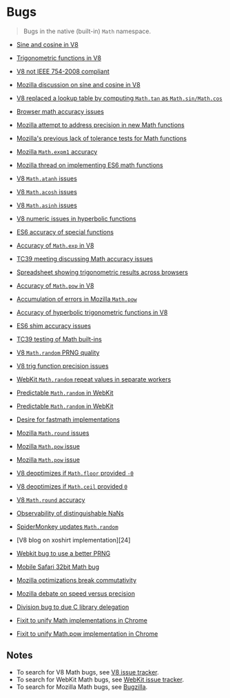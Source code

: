 # Bugs

> Bugs in the native (built-in) `Math` namespace.

* [Sine and cosine in V8][@bug:v8:3006]
* [Trigonometric functions in V8][@bug:chromium:320097]
* [V8 not IEEE 754-2008 compliant][@bug:v8:3089]
* [Mozilla discussion on sine and cosine in V8][@bug:mozilla:967709]
* [V8 replaced a lookup table by computing `Math.tan` as `Math.sin/Math.cos`][@bug:chromium:78263005]
* [Browser math accuracy issues][@bug:kangax:compat-table:392]
* [Mozilla attempt to address precision in new Math functions][@bug:mozilla:933257]
* [Mozilla's previous lack of tolerance tests for Math functions][@bug:mozilla:892671]
* [Mozilla `Math.expm1` accuracy][@bug:mozilla:897634]
* [Mozilla thread on implementing ES6 math functions][@bug:mozilla:717379]
* [V8 `Math.atanh` issues][@bug:v8:3511]
* [V8 `Math.acosh` issues][@bug:v8:3509]
* [V8 `Math.asinh` issues][@bug:v8:3496]
* [V8 numeric issues in hyperbolic functions][@bug:v8:3266]
* [ES6 accuracy of special functions][@bug:esdiscuss:038525]
* [Accuracy of `Math.exp` in V8][@bug:v8:3468]
* [TC39 meeting discussing Math accuracy issues][@bug:esdiscuss:2014-07-31]
* [Spreadsheet showing trigonometric results across browsers][@bug:esdiscuss:038525:spreadsheet]
* [Accuracy of `Math.pow` in V8][@bug:v8:3599]
* [Accumulation of errors in Mozilla `Math.pow`][@bug:mozilla:618251]
* [Accuracy of hyperbolic trigonometric functions in V8][@bug:paulmiller:es6-shim:334]
* [ES6 shim accuracy issues][@bug:paulmillr:es6-shim:314]
* [TC39 testing of Math built-ins][@bug:tc39:test262:269]
* [V8 `Math.random` PRNG quality][@bug:v8:4566]
* [V8 trig function precision issues][@bug:v8:1975]
* [WebKit `Math.random` repeat values in separate workers][@bug:webkit:36673]
* [Predictable `Math.random` in WebKit][@bug:webkit:26972]
* [Predictable `Math.random` in WebKit][@bug:chromium:246054]
* [Desire for fastmath implementations][@bug:mozilla:681357]
* [Mozilla `Math.round` issues][@bug:mozilla:686708]
* [Mozilla `Math.pow` issue][@bug:mozilla:703611]
* [Mozilla `Math.pow` issue][@bug:mozilla:1316557]
* [V8 deoptimizes if `Math.floor` provided `-0`][@bug:v8:2890]
* [V8 deoptimizes if `Math.ceil` provided `0`][@bug:v8:4059]
* [V8 `Math.round` accuracy][@bug:v8:958]
* [Observability of distinguishable NaNs][@bug:esdiscuss:2013-03-20]


* [SpiderMonkey updates `Math.random`][23]
* [V8 blog on xoshirt implementation][24]
* [Webkit bug to use a better PRNG][25]
* [Mobile Safari 32bit Math bug][26]
* [Mozilla optimizations break commutativity][27]
* [Mozilla debate on speed versus precision][28]
* [Division bug to due C library delegation][29]
* [Fixit to unify Math implementations in Chrome][30]
* [Fixit to unify Math.pow implementation in Chrome][31]


## Notes

* To search for V8 Math bugs, see [V8 issue tracker][v8-issue-tracker].
* To search for WebKit Math bugs, see [WebKit issue tracker][webkit-issue-tracker].
* To search for Mozilla Math bugs, see [Bugzilla][mozilla-issue-tracker].


<!-- <links> -->

[@bug:v8:3006]: https://bugs.chromium.org/p/v8/issues/detail?id=3006
[@bug:chromium:320097]: https://bugs.chromium.org/p/chromium/issues/detail?id=320097
[@bug:v8:3089]: https://bugs.chromium.org/p/v8/issues/detail?id=3089
[@bug:mozilla:967709]: https://bugzilla.mozilla.org/show_bug.cgi?id=967709
[@bug:chromium:78263005]: https://github.com/v8/v8/commit/33b5db090258c2a2dc825659c3ad109bd02110c1
[@bug:kangax:compat-table:392]: https://github.com/kangax/compat-table/issues/392
[@bug:mozilla:933257]: https://bugzilla.mozilla.org/show_bug.cgi?id=933257
[@bug:mozilla:892671]: https://bugzilla.mozilla.org/show_bug.cgi?id=892671
[@bug:mozilla:897634]: https://bugzilla.mozilla.org/show_bug.cgi?id=897634
[@bug:mozilla:717379]: https://bugzilla.mozilla.org/show_bug.cgi?id=717379#c5
[@bug:v8:3511]: https://bugs.chromium.org/p/v8/issues/detail?id=3511
[@bug:v8:3509]: https://bugs.chromium.org/p/v8/issues/detail?id=3509
[@bug:v8:3496]: https://bugs.chromium.org/p/v8/issues/detail?id=3496
[@bug:v8:3266]: https://bugs.chromium.org/p/v8/issues/detail?id=3266
[@bug:esdiscuss:038525]: https://esdiscuss.org/topic/es6-accuracy-of-special-functions
[@bug:v8:3468]: https://bugs.chromium.org/p/v8/issues/detail?id=3468
[@bug:esdiscuss:2014-07-31]: https://esdiscuss.org/notes/2014-07-31
[@bug:esdiscuss:038525:spreadsheet]: https://docs.google.com/spreadsheets/d/1t2jrptAvaQetDIYPD8GKc90Dni2dT3FuHgKKFF-eJHw/edit#gid=0
[@bug:v8:3599]: https://bugs.chromium.org/p/v8/issues/detail?id=3599
[@bug:mozilla:618251]: https://bugzilla.mozilla.org/show_bug.cgi?id=618251
[@bug:paulmiller:es6-shim:334]: https://github.com/paulmillr/es6-shim/issues/334
[@bug:paulmillr:es6-shim:314]: https://github.com/paulmillr/es6-shim/issues/314
[@bug:tc39:test262:269]: https://github.com/tc39/test262/pull/269
[@bug:v8:4566]: https://bugs.chromium.org/p/v8/issues/detail?id=4566
[@bug:v8:1975]: https://bugs.chromium.org/p/v8/issues/detail?id=1975
[@bug:webkit:36673]: https://bugs.webkit.org/show_bug.cgi?id=36673
[@bug:webkit:26972]: https://bugs.webkit.org/show_bug.cgi?id=26972
[@bug:chromium:246054]: https://bugs.chromium.org/p/chromium/issues/detail?id=246054
[@bug:mozilla:681357]: https://bugzilla.mozilla.org/show_bug.cgi?id=681357
[@bug:mozilla:686708]: https://bugzilla.mozilla.org/show_bug.cgi?id=686708
[@bug:mozilla:703611]: https://bugzilla.mozilla.org/show_bug.cgi?id=703611
[@bug:mozilla:1316557]: https://bugzilla.mozilla.org/show_bug.cgi?id=1316557
[@bug:v8:2890]: https://bugs.chromium.org/p/v8/issues/detail?id=2890
[@bug:v8:4059]: https://bugs.chromium.org/p/v8/issues/detail?id=4059
[@bug:v8:958]: https://bugs.chromium.org/p/v8/issues/detail?id=958
[@bug:esdiscuss:2013-03-20]: https://esdiscuss.org/topic/observability-of-nan-distinctions-is-this-a-concern


[v8-issue-tracker]: https://bugs.chromium.org/p/v8/issues/list?can=1&q=math&colspec=ID%20Type%20Status%20Priority%20Owner%20Summary%20HW%20OS%20Component%20Stars&num=100&start=100
[webkit-issue-tracker]: https://bugs.webkit.org/buglist.cgi?quicksearch=math
[mozilla-issue-tracker]: https://bugzilla.mozilla.org/buglist.cgi?quicksearch=math


[23]: https://bugzilla.mozilla.org/show_bug.cgi?id=322529#c99
[25]: https://bugs.webkit.org/show_bug.cgi?id=151641
[26]: https://bugs.webkit.org/show_bug.cgi?id=40367
[27]: https://bugzilla.mozilla.org/show_bug.cgi?id=969203#c8
[28]: https://bugzilla.mozilla.org/show_bug.cgi?id=967709
[29]: https://bugzilla.mozilla.org/show_bug.cgi?id=948321
[30]: https://bugs.chromium.org/p/v8/issues/detail?id=5086
[31]: https://bugs.chromium.org/p/v8/issues/detail?id=5157

<!-- </links> -->
